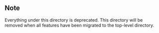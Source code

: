 ## Note
Everything under this directory is deprecated. This directory will be removed when all features have been migrated to the top-level directory.
